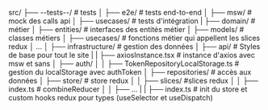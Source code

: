 src/
├── --tests--/  # tests
│   ├── e2e/  # tests end-to-end
│   ├── msw/  # mock des calls api
│   ├── usecases/  # tests d'intégration
|
├── domain/  # métier
│   ├── entities/ # interfaces des entités métier
│   ├── models/ # classes métiers
│   ├── usecases/ # fonctions métier qui appellent les slices redux
│   ...
│
├── infrastructure/  # gestion des données
│   ├── api/  # Styles de base pour tout le site
|   |   ├── axiosInstance.tsx # instance d'axios avec msw et sans
│   ├── auth/ 
│   │   ├── TokenRepositoryLocalStorage.ts  # gestion du localStorage avec authToken
│   ├── repositories/  # accès aux données
│   ├── store/  # store redux
│   │   ├── slices/ #slices redux
│   │       ├── index.ts # combineReducer
│   │       ├── ...
|   |   ├── index.ts # init du store et custom hooks redux pour types (useSelector et useDispatch)
